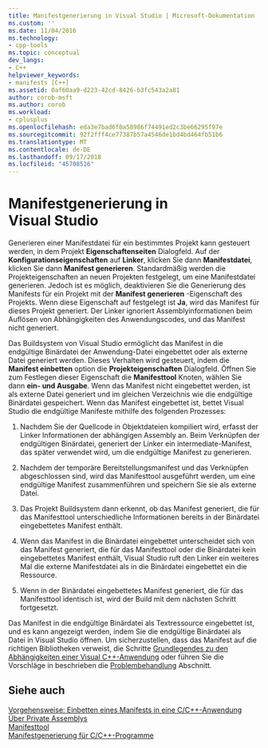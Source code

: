 ```yaml
---
title: Manifestgenerierung in Visual Studio | Microsoft-Dokumentation
ms.custom: ''
ms.date: 11/04/2016
ms.technology:
- cpp-tools
ms.topic: conceptual
dev_langs:
- C++
helpviewer_keywords:
- manifests [C++]
ms.assetid: 0af60aa9-d223-42cd-8426-b3fc543a2a81
author: corob-msft
ms.author: corob
ms.workload:
- cplusplus
ms.openlocfilehash: eda3e7bad6f0a58986f74491ed2c3be66295f97e
ms.sourcegitcommit: 92f2fff4ce77387b57a4546de1bd4bd464fb51b6
ms.translationtype: MT
ms.contentlocale: de-DE
ms.lasthandoff: 09/17/2018
ms.locfileid: "45708516"
---
```

# <a name="manifest-generation-in-visual-studio"></a>Manifestgenerierung in Visual Studio

Generieren einer Manifestdatei für ein bestimmtes Projekt kann gesteuert werden, in dem Projekt **Eigenschaftenseiten** Dialogfeld. Auf der **Konfigurationseigenschaften** auf **Linker**, klicken Sie dann **Manifestdatei**, klicken Sie dann **Manifest generieren**. Standardmäßig werden die Projekteigenschaften an neuen Projekten festgelegt, um eine Manifestdatei generieren. Jedoch ist es möglich, deaktivieren Sie die Generierung des Manifests für ein Projekt mit der **Manifest generieren** -Eigenschaft des Projekts. Wenn diese Eigenschaft auf festgelegt ist **Ja**, wird das Manifest für dieses Projekt generiert. Der Linker ignoriert Assemblyinformationen beim Auflösen von Abhängigkeiten des Anwendungscodes, und das Manifest nicht generiert.

Das Buildsystem von Visual Studio ermöglicht das Manifest in die endgültige Binärdatei der Anwendung-Datei eingebettet oder als externe Datei generiert werden. Dieses Verhalten wird gesteuert, indem die **Manifest einbetten** option die **Projekteigenschaften** Dialogfeld. Öffnen Sie zum Festlegen dieser Eigenschaft die **Manifesttool** Knoten, wählen Sie dann **ein- und Ausgabe**. Wenn das Manifest nicht eingebettet werden, ist als externe Datei generiert und im gleichen Verzeichnis wie die endgültige Binärdatei gespeichert. Wenn das Manifest eingebettet ist, bettet Visual Studio die endgültige Manifeste mithilfe des folgenden Prozesses:

1. Nachdem Sie der Quellcode in Objektdateien kompiliert wird, erfasst der Linker Informationen der abhängigen Assembly an. Beim Verknüpfen der endgültigen Binärdatei, generiert der Linker ein intermediate-Manifest, das später verwendet wird, um die endgültige Manifest zu generieren.

1. Nachdem der temporäre Bereitstellungsmanifest und das Verknüpfen abgeschlossen sind, wird das Manifesttool ausgeführt werden, um eine endgültige Manifest zusammenführen und speichern Sie sie als externe Datei.

1. Das Projekt Buildsystem dann erkennt, ob das Manifest generiert, die für das Manifesttool unterschiedliche Informationen bereits in der Binärdatei eingebettetes Manifest enthält.

1. Wenn das Manifest in die Binärdatei eingebettet unterscheidet sich von das Manifest generiert, die für das Manifesttool oder die Binärdatei kein eingebettetes Manifest enthält, Visual Studio ruft den Linker ein weiteres Mal die externe Manifestdatei als in die Binärdatei eingebettet ein die Ressource.

1. Wenn in der Binärdatei eingebettetes Manifest generiert, die für das Manifesttool identisch ist, wird der Build mit dem nächsten Schritt fortgesetzt.

Das Manifest in die endgültige Binärdatei als Textressource eingebettet ist, und es kann angezeigt werden, indem Sie die endgültige Binärdatei als Datei in Visual Studio öffnen. Um sicherzustellen, dass das Manifest auf die richtigen Bibliotheken verweist, die Schritte [Grundlegendes zu den Abhängigkeiten einer Visual C++-Anwendung](../ide/understanding-the-dependencies-of-a-visual-cpp-application.md) oder führen Sie die Vorschläge in beschrieben die [Problembehandlung](../build/troubleshooting-c-cpp-isolated-applications-and-side-by-side-assemblies.md) Abschnitt.

## <a name="see-also"></a>Siehe auch

[Vorgehensweise: Einbetten eines Manifests in eine C/C++-Anwendung](../build/how-to-embed-a-manifest-inside-a-c-cpp-application.md)<br/>
[Über Private Assemblys](/windows/desktop/SbsCs/about-private-assemblies-)<br/>
[Manifesttool](/windows/desktop/SbsCs/mt-exe)<br/>
[Manifestgenerierung für C/C++-Programme](../build/understanding-manifest-generation-for-c-cpp-programs.md)